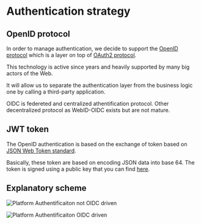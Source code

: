 # Authentication strategy

## OpenID protocol

In order to manage authentication, we decide to support the [OpenID protocol](https://openid.net/connect/) which is a layer on top of [OAuth2 protocol](https://oauth.net/2/).

This technology is active since years and heavily supported by many big actors of the Web.

It will allow us to separate the authentication layer from the business logic one by calling a third-party application.

OIDC is federeted and centralized athentification protocol. Other decentralized protocol as WebID-OIDC exists but are not mature.

## JWT token

The OpenID authentication is based on the exchange of token based on [JSON Web Token standard](https://jwt.io/).

Basically, these token are based on encoding JSON data into base 64. The token is signed using a public key that you can find [here](https://simonlouvet.github.io/config-private/DFC-Proto/config.json).

## Explanatory scheme

![Platform Authentificaiton not OIDC driven](../.gitbook/assets/selection\_622.png)

![Platform Authentificaiton OIDC driven](../.gitbook/assets/selection\_624.png)
